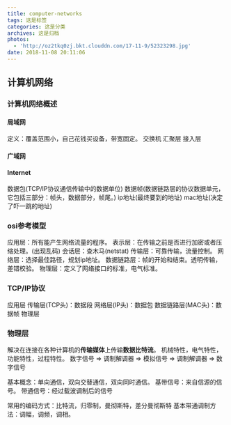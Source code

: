 ```yaml
---
title: computer-networks
tags: 这是标签
categories: 这是分类
archives: 这是归档
photos:
  - 'http://oz2tkq0zj.bkt.clouddn.com/17-11-9/52323298.jpg'
date: 2018-11-08 20:11:06
---
```

##  计算机网络

### 计算机网络概述
####  局域网
定义：覆盖范围小，自己花钱买设备，带宽固定。
交换机 汇聚层 接入层
####  广域网

####  Internet

数据包(TCP/IP协议通信传输中的数据单位) 数据帧(数据链路层的协议数据单元，它包括三部分：帧头，数据部分，帧尾。) ip地址(最终要到的地址) mac地址(决定了吓一跳的地址)

### osi参考模型
应用层：所有能产生网络流量的程序。
表示层：在传输之前是否进行加密或者压缩处理。(出现乱码)
会话层：查木马(netstat)
传输层：可靠传输，流量控制。
网络层：选择最佳路径，规划ip地址。
数据链路层：帧的开始和结束。透明传输，差错校验。
物理层：定义了网络接口的标准，电气标准。

### TCP/IP协议
应用层
传输层(TCP头)：数据段
网络层(IP头)：数据包
数据链路层(MAC头)：数据帧
物理层

### 物理层
解决在连接在各种计算机的**传输媒体**上传输**数据比特流**。
机械特性，电气特性，功能特性，过程特性。
数字信号 => 调制解调器 => 模拟信号 => 调制解调器 => 数字信号

基本概念：单向通信，双向交替通信，双向同时通信。
基带信号：来自信源的信号。
带通信号：经过载波调制后的信号

常用的编码方式：比特流，归零制，曼彻斯特，差分曼彻斯特
基本带通调制方法：调幅，调频，调相。